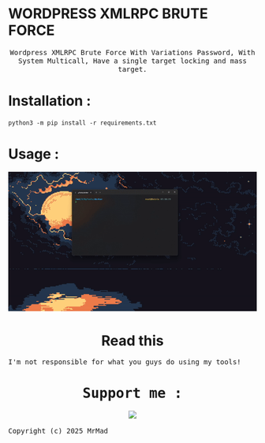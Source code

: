 # WORDPRESS XMLRPC BRUTE FORCE

<div align="center">
    <samp>Wordpress XMLRPC Brute Force With Variations Password, With System Multicall,
    Have a single target locking and mass target.</samp>
</div>


<h1>Installation : </h1>

```
python3 -m pip install -r requirements.txt
```

<h1>Usage : </h1>
<img src="https://raw.githubusercontent.com/MadExploits/WP-XMLRPC/refs/heads/main/usage.gif">



<div align="center"><h1>Read this</h1></div>

<samp>

I'm not responsible for what you guys do using my tools!


<div align="center">
 <h1> Support me : </h1>
<a href="https://www.buymeacoffee.com/muhsatria"><img src="https://img.buymeacoffee.com/button-api/?text=Buy me a coffee&emoji=☕&slug=muhsatria&button_colour=FFDD00&font_colour=000000&font_family=Comic&outline_colour=000000&coffee_colour=ffffff" /></a>
</div>


Copyright (c) 2025 MrMad
</samp>
